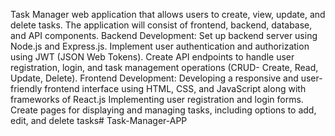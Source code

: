 Task Manager web application that allows users to create, view, update, and delete tasks. The application
will consist of frontend, backend, database, and API components.
Backend Development: Set up backend server using Node.js and Express.js. Implement user
authentication and authorization using JWT (JSON Web Tokens). Create API endpoints to handle user
registration, login, and task management operations (CRUD- Create, Read, Update, Delete).
Frontend Development: Developing a responsive and user-friendly frontend interface using HTML, CSS,
and JavaScript along with frameworks of React.js Implementing user registration and login forms. Create
pages for displaying and managing tasks, including options to add, edit, and delete tasks# Task-Manager-APP
